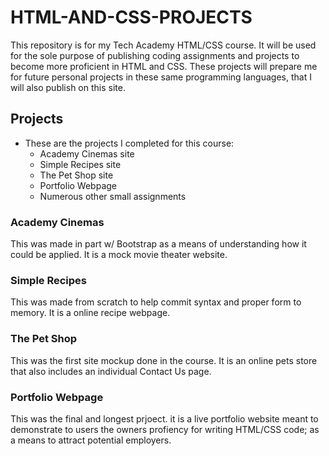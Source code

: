# HTML-AND-CSS-PROJECTS
This repository is for my Tech Academy HTML/CSS course.
It will be used for the sole purpose of publishing coding assignments and projects to become more proficient in HTML and CSS.
These projects will prepare me for future personal projects in these same programming languages, that I will also publish on this site.

## Projects

- These are the projects I completed for this course:
    - Academy Cinemas site
    - Simple Recipes site
    - The Pet Shop site
    - Portfolio Webpage
    - Numerous other small assignments

### Academy Cinemas

This was made in part w/ Bootstrap as a means of understanding how it could be applied. It is a mock movie theater website.

### Simple Recipes

This was made from scratch to help commit syntax and proper form to memory. It is a online recipe webpage.

### The Pet Shop

This was the first site mockup done in the course. It is an online pets store that also includes an individual Contact Us page.

### Portfolio Webpage 

This was the final and longest prjoect. it is a live portfolio website meant to demonstrate to users the owners profiency for writing HTML/CSS code; as a means to attract potential employers.
